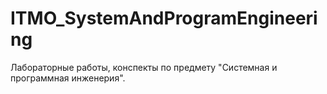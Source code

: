 # ITMO_SystemAndProgramEngineering
Лабораторные работы, конспекты по предмету "Системная и программная инженерия".
